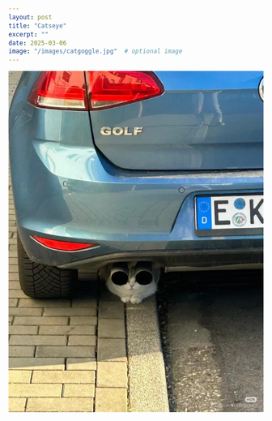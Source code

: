 ```yaml
---
layout: post
title: "Catseye"
excerpt: ""
date: 2025-03-06
image: "/images/catgoggle.jpg"  # optional image
---
```


<img src="/images/catgoggle.jpg">
